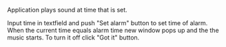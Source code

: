 Application plays sound at time that is set.

Input time in textfield and push "Set alarm" button to set time of alarm. When the current time equals alarm time 
new window pops up and the the music starts. To turn it off click "Got it" button.
